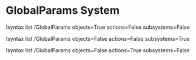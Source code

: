 <!-- MOOSE Documentation Stub: Remove this when content is added. -->

# GlobalParams System

!syntax list /GlobalParams objects=True actions=False subsystems=False

!syntax list /GlobalParams objects=False actions=False subsystems=True

!syntax list /GlobalParams objects=False actions=True subsystems=False

